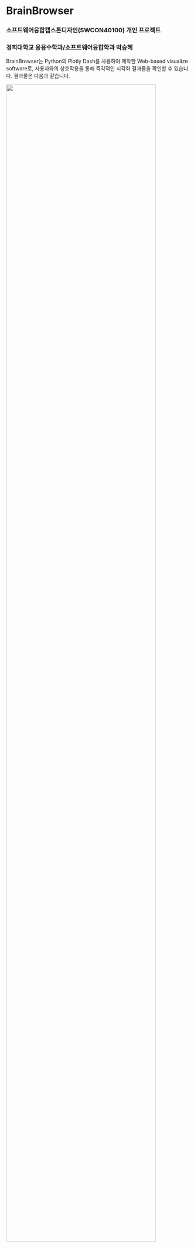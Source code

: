 # BrainBrowser
### 소프트웨어융합캡스톤디자인(SWCON40100) 개인 프로젝트
### 경희대학교 응용수학과/소프트웨어융합학과 박승혜

BrainBrowser는 Python의 Plotly Dash를 사용하여 제작한 Web-based visualize software로, 사용자와의 상호작용을 통해 즉각적인 시각화 결과물을 확인할 수 있습니다.
결과물은 다음과 같습니다.

<img src="https://user-images.githubusercontent.com/50431248/101647456-1bb2f200-3a7c-11eb-80e7-b254edb4a6c7.png" width="90%"></img>
